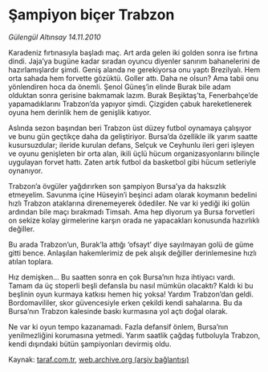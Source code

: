 # Şampiyon biçer Trabzon

*Gülengül Altınsay 14.11.2010*

<div class="yazi"><p>Karadeniz fırtınasıyla başladı maç. Art arda gelen iki golden sonra ise fırtına dindi. Jaja’ya bugüne kadar sıradan oyuncu diyenler sanırım bahanelerini de hazırlamışlardır şimdi. Geniş alanda ne gerekiyorsa onu yaptı Brezilyalı. Hem orta sahada hem forvette gözüktü. Goller attı. Daha ne olsun? Ama tabii onu yönlendiren hoca da önemli. Şenol Güneş’in elinde Burak bile adam olduktan sonra gerisine bakmamak lazım. Burak Beşiktaş’ta, Fenerbahçe’de yapamadıklarını Trabzon’da yapıyor şimdi. Çizgiden çabuk hareketlenerek oyuna hem derinlik hem de genişlik katıyor.</p>
<p>Aslında sezon başından beri Trabzon üst düzey futbol oynamaya çalışıyor ve bunu gün geçtikçe daha da geliştiriyor. Bursa’da özellikle ilk yarım saatte kusursuzdular; ileride kurulan defans, Selçuk ve Ceyhunlu ileri geri işleyen ve oyunu genişleten bir orta alan, ikili üçlü hücum organizasyonlarını bilinçle uygulayan forvet hattı. Zaten artık futbol da basketbol gibi hücum setleriyle oynanıyor.</p>
<p>Trabzon’a övgüler yağdırırken son şampiyon Bursa’ya da haksızlık etmeyelim. Savunma içine Hüseyin’i beşinci adam olarak koymanın bedelini hızlı Trabzon ataklarına direnemeyerek ödediler. Ne var ki yediği iki golün ardından bile maçı bırakmadı Timsah. Ama hep diyorum ya Bursa forvetleri on sekize kolay girmelerine karşın orada ne yapacakları konusunda hazırlıklı değiller.</p>
<p>Bu arada Trabzon’un, Burak’la attığı ‘ofsayt’ diye sayılmayan golü de güme gitti bence. Anlaşılan hakemlerimiz de pek alışık değiller derinlemesine hızlı atılan toplara.</p>
<p>Hız demişken... Bu saatten sonra en çok Bursa’nın hıza ihtiyacı vardı. Tamam da üç stoperli beşli defansla bu nasıl mümkün olacaktı? Kaldı ki bu beşlinin oyun kurmaya katkısı hemen hiç yoksa! Yardım Trabzon’dan geldi. Bordomavililer, skor güvencesiyle erken çekildi kendi sahalarına. Bu da Bursa’nın Trabzon kalesinde baskı kurmasına yol açtı doğal olarak.</p>
<p>Ne var ki oyun tempo kazanamadı. Fazla defansif önlem, Bursa’nın yenilmezliğini korumasına yetmedi. Yarım saatlik çağdaş futboluyla Trabzon, kendi dışındaki bütün şampiyonları devirmiş oldu.</p></div>

Kaynak: [taraf.com.tr](http://www.taraf.com.tr:80/gulengul-altinsay/makale-sampiyon-bicer-trabzon.htm), [web.archive.org (arşiv bağlantısı)](http://web.archive.org/web/20101116125001/http://www.taraf.com.tr:80/gulengul-altinsay/makale-sampiyon-bicer-trabzon.htm)
